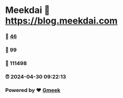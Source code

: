 # Meekdai :link: https://blog.meekdai.com 
### :page_facing_up: [46](https://blog.meekdai.com/tag.html) 
### :speech_balloon: 99 
### :hibiscus: 111498 
### :alarm_clock: 2024-04-30 09:22:13 
### Powered by :heart: [Gmeek](https://github.com/Meekdai/Gmeek)
